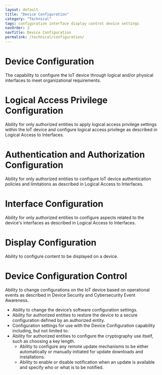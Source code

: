 ```yaml
---
layout: default
title: "Device Configuration"
category: "Technical"
tags: configuration interface display control device settings
navOrder: 2
navTitle: Device Configuration
permalink: /technical/configuration/
---
```


# Device Configuration
 
The capability to configure the IoT device through logical and/or physical interfaces to meet organizational requirements.
 
# Logical Access Privilege Configuration
 
Ability for only authorized entities to apply logical access privilege settings within the IoT device and configure logical access privilege as described in Logical Access to Interfaces.
 
# Authentication and Authorization Configuration
 
Ability for only authorized entities to configure IoT device authentication policies and limitations as described in Logical Access to Interfaces.
 
# Interface Configuration
 
Ability for only authorized entities to configure aspects related to the device's interfaces as described in Logical Access to Interfaces.
 
# Display Configuration
 
Ability to configure content to be displayed on a device.
 
# Device Configuration Control
 
Ability to change configurations on the IoT device based on operational events as described in Device Security and Cybersecurity Event Awareness.

- Ability to change the device’s software configuration settings.
- Ability for authorized entities to restore the device to a secure configuration defined by an authorized entity.
- Configuration settings for use with the Device Configuration capability including, but not limited to: 
- Ability for authorized entities to configure the cryptography use itself, such as choosing a key length. 
  - Ability to configure any remote update mechanisms to be either automatically or manually initiated for update downloads and installations. 
  - Ability to enable or disable notification when an update is available and specify who or what is to be notified.

